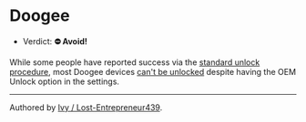 # Doogee 

- Verdict: **⛔ Avoid!**

While some people have reported success via the [standard unlock procedure](/misc/general-unlock.md), most Doogee devices [can't be unlocked][Doogee lock] despite having the OEM Unlock option in the settings.
***
Authored by [Ivy / Lost-Entrepreneur439](https://github.com/Lost-Entrepreneur439).<br/>

[Doogee lock]:https://xdaforums.com/t/doogee-t20s-unlock-bootloader-problem.4694534/

